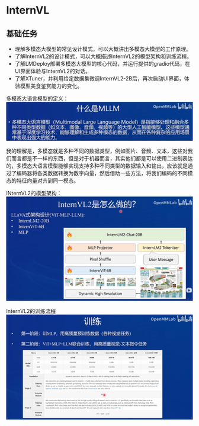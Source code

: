 # InternVL

## 基础任务

- 理解多模态大模型的常见设计模式，可以大概讲出多模态大模型的工作原理。
- 了解InternVL2的设计模式，可以大概描述InternVL2的模型架构和训练流程。
- 了解LMDeploy部署多模态大模型的核心代码，并运行提供的gradio代码，在UI界面体验与InternVL2的对话。
- 了解XTuner，并利用给定数据集微调InternVL2-2B后，再次启动UI界面，体验模型美食鉴赏能力的变化。

多模态大语言模型的定义：
![1734673392576](image/readme/1734673392576.png)

我的理解是，多模态就是多种不同的数据类型，例如图片、音频、文本，这些对我们而言都是不一样的东西，但是对于机器而言，其实他们都是可以使用二进制表达的，多模态大语言模型能够实现支持多种不同类型的数据输入和输出，应该就是通过了编码器将各类数据转换为数字向量，然后借助一些方法，将我们编码的不同模态的特征向量对齐到同一模态。

INternVL2的模型架构：
![1734674003834](image/readme/1734674003834.png)

InternVL2的训练流程
![1734674350382](image/readme/1734674350382.png)




